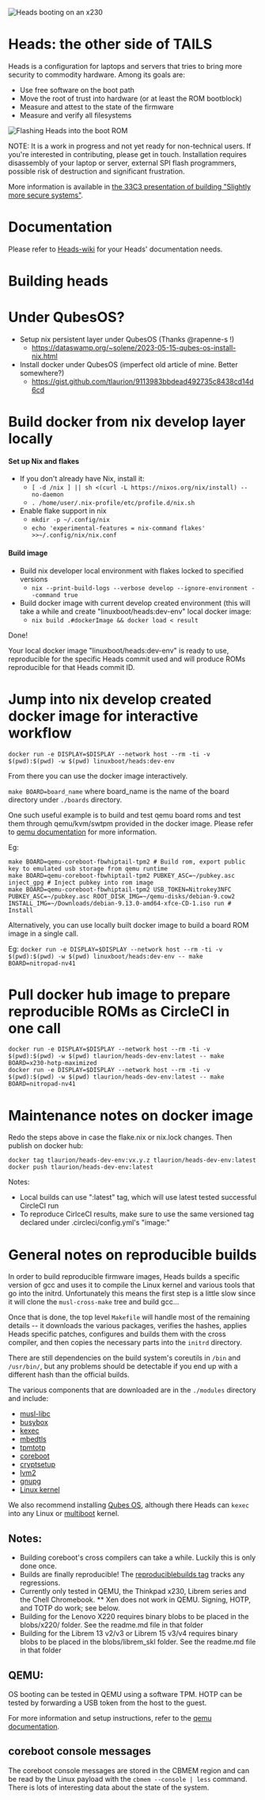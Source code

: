 ![Heads booting on an x230](https://user-images.githubusercontent.com/827570/156627927-7239a936-e7b1-4ffb-9329-1c422dc70266.jpeg)

Heads: the other side of TAILS
===

Heads is a configuration for laptops and servers that tries to bring
more security to commodity hardware.  Among its goals are:

* Use free software on the boot path
* Move the root of trust into hardware (or at least the ROM bootblock)
* Measure and attest to the state of the firmware
* Measure and verify all filesystems

![Flashing Heads into the boot ROM](https://farm1.staticflickr.com/553/30969183324_c31d8f2dee_z_d.jpg)

NOTE: It is a work in progress and not yet ready for non-technical users.
If you're interested in contributing, please get in touch.
Installation requires disassembly of your laptop or server,
external SPI flash programmers, possible risk of destruction and
significant frustration.

More information is available in [the 33C3 presentation of building "Slightly more secure systems"](https://trmm.net/Heads_33c3).

Documentation
===
Please refer to [Heads-wiki](https://osresearch.net) for your Heads' documentation needs.


Building heads
===

Under QubesOS?
====
* Setup nix persistent layer under QubesOS (Thanks @rapenne-s !)
  * https://dataswamp.org/~solene/2023-05-15-qubes-os-install-nix.html
* Install docker under QubesOS (imperfect old article of mine. Better somewhere?)
  * https://gist.github.com/tlaurion/9113983bbdead492735c8438cd14d6cd

Build docker from nix develop layer locally
====

#### Set up Nix and flakes  

* If you don't already have Nix, install it:  
    * `[ -d /nix ] || sh <(curl -L https://nixos.org/nix/install) --no-daemon`  
    * `. /home/user/.nix-profile/etc/profile.d/nix.sh`  
* Enable flake support in nix  
    * `mkdir -p ~/.config/nix`  
    * `echo 'experimental-features = nix-command flakes' >>~/.config/nix/nix.conf`  

#### Build image

* Build nix developer local environment with flakes locked to specified versions  
    * `nix --print-build-logs --verbose develop --ignore-environment --command true`  
* Build docker image with current develop created environment (this will take a while and create "linuxboot/heads:dev-env" local docker image:  
    * `nix build .#dockerImage && docker load < result` 

Done!

Your local docker image "linuxboot/heads:dev-env" is ready to use, reproducible for the specific Heads commit used and will produce ROMs reproducible for that Heads commit ID.

Jump into nix develop created docker image for interactive workflow
=====
`docker run -e DISPLAY=$DISPLAY --network host --rm -ti -v $(pwd):$(pwd) -w $(pwd) linuxboot/heads:dev-env`


From there you can use the docker image interactively.

`make BOARD=board_name` where board_name is the name of the board directory under `./boards` directory.


One such useful example is to build and test qemu board roms and test them through qemu/kvm/swtpm provided in the docker image. 
Please refer to [qemu documentation](targets/qemu.md) for more information.

Eg:
```
make BOARD=qemu-coreboot-fbwhiptail-tpm2 # Build rom, export public key to emulated usb storage from qemu runtime
make BOARD=qemu-coreboot-fbwhiptail-tpm2 PUBKEY_ASC=~/pubkey.asc inject_gpg # Inject pubkey into rom image
make BOARD=qemu-coreboot-fbwhiptail-tpm2 USB_TOKEN=Nitrokey3NFC PUBKEY_ASC=~/pubkey.asc ROOT_DISK_IMG=~/qemu-disks/debian-9.cow2 INSTALL_IMG=~/Downloads/debian-9.13.0-amd64-xfce-CD-1.iso run # Install
```

Alternatively, you can use locally built docker image to build a board ROM image in a single call.

Eg:
`docker run -e DISPLAY=$DISPLAY --network host --rm -ti -v $(pwd):$(pwd) -w $(pwd) linuxboot/heads:dev-env -- make BOARD=nitropad-nv41`


Pull docker hub image to prepare reproducible ROMs as CircleCI in one call
====
```
docker run -e DISPLAY=$DISPLAY --network host --rm -ti -v $(pwd):$(pwd) -w $(pwd) tlaurion/heads-dev-env:latest -- make BOARD=x230-hotp-maximized
docker run -e DISPLAY=$DISPLAY --network host --rm -ti -v $(pwd):$(pwd) -w $(pwd) tlaurion/heads-dev-env:latest -- make BOARD=nitropad-nv41
```

Maintenance notes on docker image
===
Redo the steps above in case the flake.nix or nix.lock changes. Then publish on docker hub:

```
docker tag tlaurion/heads-dev-env:vx.y.z tlaurion/heads-dev-env:latest
docker push tlaurion/heads-dev-env:latest
```

Notes:
- Local builds can use ":latest" tag, which will use latest tested successful CircleCI run
- To reproduce CirlceCI results, make sure to use the same versioned tag declared under .circleci/config.yml's "image:" 



General notes on reproducible builds
===
In order to build reproducible firmware images, Heads builds a specific
version of gcc and uses it to compile the Linux kernel and various tools
that go into the initrd.  Unfortunately this means the first step is a
little slow since it will clone the `musl-cross-make` tree and build gcc...

Once that is done, the top level `Makefile` will handle most of the
remaining details -- it downloads the various packages, verifies the
hashes, applies Heads specific patches, configures and builds them
with the cross compiler, and then copies the necessary parts into
the `initrd` directory.

There are still dependencies on the build system's coreutils in
`/bin` and `/usr/bin/`, but any problems should be detectable if you
end up with a different hash than the official builds.

The various components that are downloaded are in the `./modules`
directory and include:

* [musl-libc](https://www.musl-libc.org/)
* [busybox](https://busybox.net/)
* [kexec](https://wiki.archlinux.org/index.php/kexec)
* [mbedtls](https://tls.mbed.org/)
* [tpmtotp](https://trmm.net/Tpmtotp)
* [coreboot](https://www.coreboot.org/)
* [cryptsetup](https://gitlab.com/cryptsetup/cryptsetup)
* [lvm2](https://sourceware.org/lvm2/)
* [gnupg](https://www.gnupg.org/)
* [Linux kernel](https://kernel.org)

We also recommend installing [Qubes OS](https://www.qubes-os.org/),
although there Heads can `kexec` into any Linux or
[multiboot](https://www.gnu.org/software/grub/manual/multiboot/multiboot.html)
kernel.

Notes:
---

* Building coreboot's cross compilers can take a while.  Luckily this is only done once.
* Builds are finally reproducible! The [reproduciblebuilds tag](https://github.com/osresearch/heads/issues?q=is%3Aopen+is%3Aissue+milestone%3Areproduciblebuilds) tracks any regressions.
* Currently only tested in QEMU, the Thinkpad x230, Librem series and the Chell Chromebook.
** Xen does not work in QEMU.  Signing, HOTP, and TOTP do work; see below.
* Building for the Lenovo X220 requires binary blobs to be placed in the blobs/x220/ folder.
See the readme.md file in that folder
* Building for the Librem 13 v2/v3 or Librem 15 v3/v4 requires binary blobs to be placed in
the blobs/librem_skl folder. See the readme.md file in that folder

QEMU:
---

OS booting can be tested in QEMU using a software TPM.  HOTP can be tested by forwarding a USB token from the host to the guest.

For more information and setup instructions, refer to the [qemu documentation](targets/qemu.md).

coreboot console messages
---
The coreboot console messages are stored in the CBMEM region
and can be read by the Linux payload with the `cbmem --console | less`
command.  There is lots of interesting data about the state of the
system.
